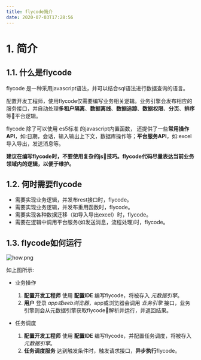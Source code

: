 ```yaml
---
title: flycode简介
date: 2020-07-03T17:28:56
---
```


# 1\. 简介

## 1.1. 什么是flycode

flycode 是一种采用javascript语法，并可以结合sql语法进行数据查询的语言。

配置开发工程师，使用flycode仅需要编写业务相关逻辑。业务引擎会发布相应的服务接口，并自动处理**多租户隔离**、**数据离线**、**数据追踪**、**数据权限**、**分页**、**排序**等平台逻辑。

flycode 除了可以使用 es5标准 的javascript内置函数， 还提供了一些**常用操作API**，如:日期，会话，输入输出上下文，数据库操作等；**平台服务API**，如:excel导入导出，发送消息等。

**建议在编写flycode时，不要使用复杂的js技巧。flycode代码尽量表达当前业务领域内的逻辑，以便于维护。**

## 1.2. 何时需要flycode

* 需要实现业务逻辑，并发布rest接口时，flycode。
* 需要实现业务逻辑，并发布重用函数时，flycode。
* 需要实现各种数据迁移（如导入导出excel）时，flycode。
* 需要在逻辑中调用平台服务(如发送消息，流程处理)时，flycode。

## 1.3. flycode如何运行

![how.png](http://apaas.wxchina.com:8881/wp-content/uploads/how.png)

如上图所示:

* 业务操作

  1. **配置开发工程师** 使用 **配置IDE** 编写flycode，将被存入 *元数据引擎*。
  2. **用户** 登录 *app或web浏览器*，app或浏览器会调用 *业务引擎* 接口，业务引擎则会从元数据引擎获取flycode解析并运行，并返回结果。
* 任务调度
  1. **配置开发工程师** 使用 **配置IDE** 编写flycode，并配置任务调度，将被存入 *元数据引擎*。
  2. **任务调度服务** 达到触发条件时，触发请求接口，**异步执行**flycode。